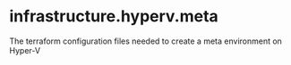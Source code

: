 # infrastructure.hyperv.meta
The terraform configuration files needed to create a meta environment on Hyper-V
